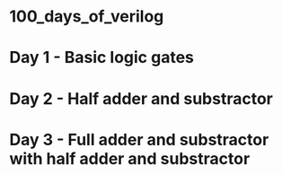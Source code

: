 # 100_days_of_verilog

# Day 1 - Basic logic gates
# Day 2 - Half adder and  substractor
# Day 3 - Full adder and substractor with half adder and substractor 
